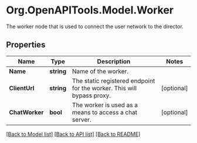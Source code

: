 # Org.OpenAPITools.Model.Worker
The worker node that is used to connect the user network to the director.

## Properties

Name | Type | Description | Notes
------------ | ------------- | ------------- | -------------
**Name** | **string** | Name of the worker. | 
**ClientUrl** | **string** | The static registered endpoint for the worker. This will bypass proxy. | [optional] 
**ChatWorker** | **bool** | The worker is used as a means to access a chat server. | [optional] 

[[Back to Model list]](../README.md#documentation-for-models) [[Back to API list]](../README.md#documentation-for-api-endpoints) [[Back to README]](../README.md)

